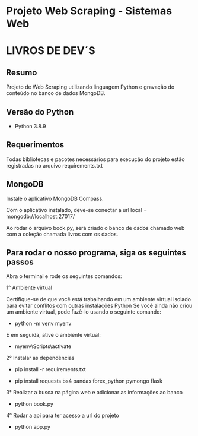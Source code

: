# Projeto Web Scraping - Sistemas Web 

# LIVROS DE DEV´S

## Resumo

Projeto de Web Scraping utilizando linguagem Python e gravação do conteúdo no banco de dados MongoDB.

## Versão do Python

- Python 3.8.9

## Requerimentos

Todas bibliotecas e pacotes necessários para execução do projeto estão registradas no arquivo requirements.txt

## MongoDB

Instale o aplicativo MongoDB Compass.

Com o aplicativo instalado, deve-se conectar a url local = mongodb://localhost:27017/

Ao rodar o arquivo book.py, será criado o banco de dados chamado web com a coleção chamada livros com os dados.

## Para rodar o nosso programa, siga os seguintes passos

Abra o terminal e rode os seguintes comandos:

1° Ambiente virtual

Certifique-se de que você está trabalhando em um ambiente virtual isolado para evitar conflitos com outras instalações Python
Se você ainda não criou um ambiente virtual, pode fazê-lo usando o seguinte comando:

- python -m venv myenv

E em seguida, ative o ambiente virtual:

- myenv\Scripts\activate

2° Instalar as dependências

- pip install -r requirements.txt

- pip install requests bs4 pandas forex_python pymongo flask 

3° Realizar a busca na página web e adicionar as informações ao banco

- python book.py

4° Rodar a api para ter acesso a url do projeto

- python app.py
